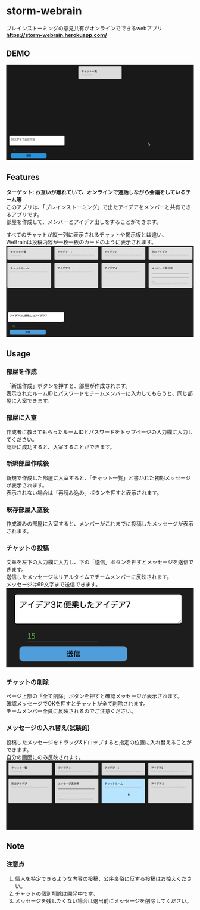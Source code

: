 # storm-webrain
ブレインストーミングの意見共有がオンラインでできるwebアプリ
**<https://storm-webrain.herokuapp.com/>**

## DEMO
![gif](https://github.com/kotaok/storm-webrain/blob/master/Gitimages/WeBrain.gif)


## Features

**ターゲット: お互いが離れていて、オンラインで通話しながら会議をしているチーム等**<br>
このアプリは、「ブレインストーミング」で出たアイデアをメンバーと共有できるアプリです。<br>
部屋を作成して、メンバーとアイデア出しをすることができます。<br>


すべてのチャットが縦一列に表示されるチャットや掲示板とは違い、<br>
WeBrainは投稿内容が一枚一枚のカードのように表示されます。
![img](https://github.com/kotaok/storm-webrain/blob/master/Gitimages/top.png)


## Usage

### 部屋を作成

「新規作成」ボタンを押すと、部屋が作成されます。<br>
表示されたルームIDとパスワードをチームメンバーに入力してもらうと、同じ部屋に入室できます。<br>


### 部屋に入室

作成者に教えてもらったルームIDとパスワードをトップページの入力欄に入力してください。<br>
認証に成功すると、入室することができます。<br>


### 新規部屋作成後

新規で作成した部屋に入室すると、「チャット一覧」と書かれた初期メッセージが表示されます。<br>
表示されない場合は「再読み込み」ボタンを押すと表示されます。<br>


### 既存部屋入室後

作成済みの部屋に入室すると、メンバーがこれまでに投稿したメッセージが表示されます。<br>


### チャットの投稿

文章を左下の入力欄に入力し、下の「送信」ボタンを押すとメッセージを送信できます。<br>
送信したメッセージはリアルタイムでチームメンバーに反映されます。<br>
メッセージは69文字まで送信できます。<br>
![png2](https://github.com/kotaok/storm-webrain/blob/master/Gitimages/count.png)


### チャットの削除

ページ上部の「全て削除」ボタンを押すと確認メッセージが表示されます。<br>
確認メッセージでOKを押すとチャットが全て削除されます。<br>
チームメンバー全員に反映されるのでご注意ください。<br>


### メッセージの入れ替え(試験的)

投稿したメッセージをドラッグ&ドロップすると指定の位置に入れ替えることができます。<br>
自分の画面にのみ反映されます。
![gif2](https://github.com/kotaok/storm-webrain/blob/master/Gitimages/move.gif)


## Note
### 注意点

1. 個人を特定できるような内容の投稿、公序良俗に反する投稿はお控えください。
1. チャットの個別削除は開発中です。
1. メッセージを残したくない場合は退出前にメッセージを削除してください。


